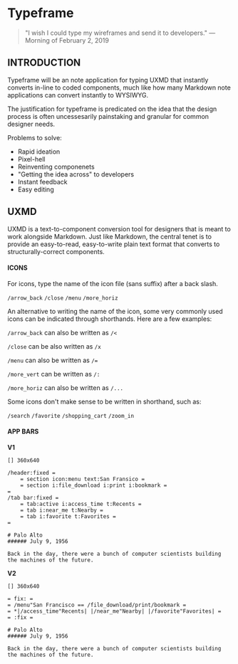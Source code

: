 # Typeframe

> "I wish I could type my wireframes and send it to developers."
> —Morning of February 2, 2019



## INTRODUCTION

Typeframe will be an note application for typing UXMD that instantly converts in-line to coded components, much like how many Markdown note applications can convert instantly to WYSIWYG.

The justification for typeframe is predicated on the idea that the design process is often uncessesarily painstaking and granular for common designer needs.

Problems to solve:

* Rapid ideation
* Pixel-hell
* Reinventing componenets
* "Getting the idea across" to developers
* Instant feedback
* Easy editing



## UXMD

UXMD is a text-to-component conversion tool for designers that is meant to work alongside Markdown. Just like Markdown, the central tenet is to provide an easy-to-read, easy-to-write plain text format that converts to structurally-correct components.



#### ICONS

For icons, type the name of the icon file (sans suffix) after a back slash.



`/arrow_back` `/close` `/menu` `/more_horiz`



An alternative to writing the name of the icon, some very commonly used icons can be indicated through shorthands. Here are a few examples:



`/arrow_back` can also be written as `/<`

`/close` can be also written as `/x`

`/menu` can also be written as `/=`

`/more_vert` can be written as `/:`

`/more_horiz` can also be written as `/...`



Some icons don't make sense to be written in shorthand, such as:



`/search` `/favorite` `/shopping_cart` `/zoom_in`



#### APP BARS

**V1**

```
[] 360x640

/header:fixed =
	= section icon:menu text:San Fransico =
    = section i:file_download i:print i:bookmark =
=
/tab bar:fixed =
	= tab:active i:access_time t:Recents =
	= tab i:near_me t:Nearby =
	= tab i:favorite t:Favorites =
=

# Palo Alto
###### July 9, 1956

Back in the day, there were a bunch of computer scientists building the machines of the future.
```

**V2**

```
[] 360x640

= fix: =
= /menu"San Francisco == /file_download/print/bookmark =
= *|/access_time"Recents| |/near_me"Nearby| |/favorite"Favorites| =
= :fix =

# Palo Alto
###### July 9, 1956

Back in the day, there were a bunch of computer scientists building the machines of the future.
```

